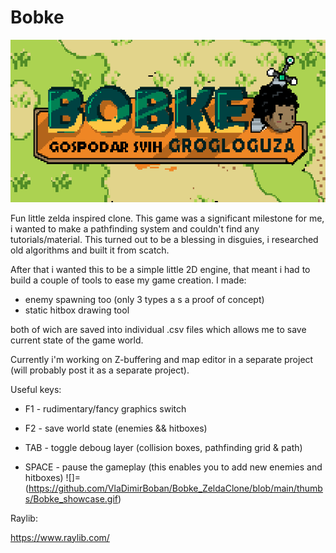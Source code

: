 # Bobke 

![alt text](https://github.com/VlaDimirBoban/Bobke_ZeldaClone/blob/main/thumbs/Bobke.png?raw=true)

Fun little zelda inspired clone. This game was a significant milestone for me, i wanted to make a pathfinding system and couldn't find any tutorials/material. This turned out to be a blessing in disguies, i researched old algorithms and built it from scatch. 

After that i wanted this to be a simple little 2D engine, that meant i had to build a couple of tools to ease my game creation. 
I made:

- enemy spawning too (only 3 types a s a proof of concept)
- static hitbox drawing tool

both of wich are saved into individual .csv files which allows me to save current state of the game world.

Currently i'm working on Z-buffering and map editor in a separate project (will probably post it as a separate project).

Useful keys:

- F1 - rudimentary/fancy graphics switch

- F2 - save world state (enemies && hitboxes)

- TAB - toggle deboug layer (collision boxes, pathfinding grid & path)

- SPACE - pause the gameplay (this enables you to add new enemies and hitboxes)
![]=(https://github.com/VlaDimirBoban/Bobke_ZeldaClone/blob/main/thumbs/Bobke_showcase.gif)


Raylib:

https://www.raylib.com/
